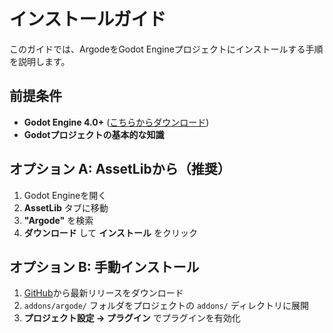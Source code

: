 # インストールガイド

このガイドでは、ArgodeをGodot Engineプロジェクトにインストールする手順を説明します。

## 前提条件

- **Godot Engine 4.0+** ([こちらからダウンロード](https://godotengine.org/))
- **Godotプロジェクトの基本的な知識**

## オプション A: AssetLibから（推奨）

1. Godot Engineを開く
2. **AssetLib** タブに移動
3. **"Argode"** を検索
4. **ダウンロード** して **インストール** をクリック

## オプション B: 手動インストール

1. [GitHub](https://github.com/AheadGameStudio/Argode)から最新リリースをダウンロード
2. `addons/argode/` フォルダをプロジェクトの `addons/` ディレクトリに展開
3. **プロジェクト設定 → プラグイン** でプラグインを有効化
